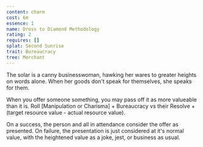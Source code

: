 ```yaml
---
content: charm
cost: 6m
essence: 1
name: Dross to Diamond Methodology
rating: 2
requires: []
splat: Second Sunrise
trait: Bureaucracy
tree: Merchant
---
```


The solar is a canny businesswoman, hawking her wares to greater heights on words alone. When her goods don't speak for themselves, she speaks for them.

When you offer someone something, you may pass off it as more valueable than it is. Roll [Manipulation or Charisma] + Bureaucracy vs their Resolve + (target resource value - actual resource value).

On a success, the person and all in attendance consider the offer as presented. On failure, the presentation is just considered at it's normal value, with the heightened value as a joke, jest, or business as usual.
